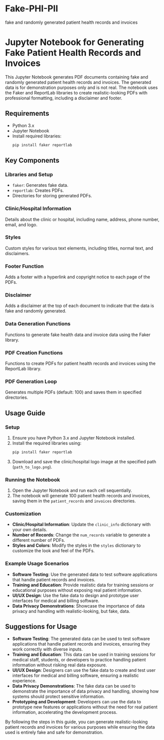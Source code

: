 # Fake-PHI-PII
fake and randomly generated patient health records and invoices

# Jupyter Notebook for Generating Fake Patient Health Records and Invoices

This Jupyter Notebook generates PDF documents containing fake and randomly generated patient health records and invoices. The generated data is for demonstration purposes only and is not real. The notebook uses the Faker and ReportLab libraries to create realistic-looking PDFs with professional formatting, including a disclaimer and footer.

## Requirements

- Python 3.x
- Jupyter Notebook
- Install required libraries:
    ```bash
    pip install faker reportlab
    ```

## Key Components

### Libraries and Setup

- `faker`: Generates fake data.
- `reportlab`: Creates PDFs.
- Directories for storing generated PDFs.

### Clinic/Hospital Information

Details about the clinic or hospital, including name, address, phone number, email, and logo.

### Styles

Custom styles for various text elements, including titles, normal text, and disclaimers.

### Footer Function

Adds a footer with a hyperlink and copyright notice to each page of the PDFs.

### Disclaimer

Adds a disclaimer at the top of each document to indicate that the data is fake and randomly generated.

### Data Generation Functions

Functions to generate fake health data and invoice data using the Faker library.

### PDF Creation Functions

Functions to create PDFs for patient health records and invoices using the ReportLab library.

### PDF Generation Loop

Generates multiple PDFs (default: 100) and saves them in specified directories.

## Usage Guide

### Setup

1. Ensure you have Python 3.x and Jupyter Notebook installed.
2. Install the required libraries using:
    ```bash
    pip install faker reportlab
    ```
3. Download and save the clinic/hospital logo image at the specified path (`path_to_logo.png`).

### Running the Notebook

1. Open the Jupyter Notebook and run each cell sequentially.
2. The notebook will generate 100 patient health records and invoices, saving them in the `patient_records` and `invoices` directories.

### Customization

- **Clinic/Hospital Information**: Update the `clinic_info` dictionary with your own details.
- **Number of Records**: Change the `num_records` variable to generate a different number of PDFs.
- **Styles and Colors**: Modify the styles in the `styles` dictionary to customize the look and feel of the PDFs.

### Example Usage Scenarios

- **Software Testing**: Use the generated data to test software applications that handle patient records and invoices.
- **Training and Education**: Provide realistic data for training sessions or educational purposes without exposing real patient information.
- **UI/UX Design**: Use the fake data to design and prototype user interfaces for medical and billing software.
- **Data Privacy Demonstrations**: Showcase the importance of data privacy and handling with realistic-looking, but fake, data.

## Suggestions for Usage

- **Software Testing**: The generated data can be used to test software applications that handle patient records and invoices, ensuring they work correctly with diverse inputs.
- **Training and Education**: This data can be used in training sessions for medical staff, students, or developers to practice handling patient information without risking real data exposure.
- **UI/UX Design**: Designers can use the fake data to create and test user interfaces for medical and billing software, ensuring a realistic experience.
- **Data Privacy Demonstrations**: The fake data can be used to demonstrate the importance of data privacy and handling, showing how systems should protect sensitive information.
- **Prototyping and Development**: Developers can use the data to prototype new features or applications without the need for real patient information, accelerating the development process.

By following the steps in this guide, you can generate realistic-looking patient records and invoices for various purposes while ensuring the data used is entirely fake and safe for demonstration.
